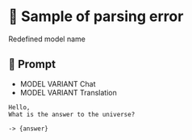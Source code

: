 # 🔴 Sample of parsing error

Redefined model name

## 💬 Prompt

-   MODEL VARIANT Chat
-   MODEL VARIANT Translation

```
Hello,
What is the answer to the universe?
```

`-> {answer}`

